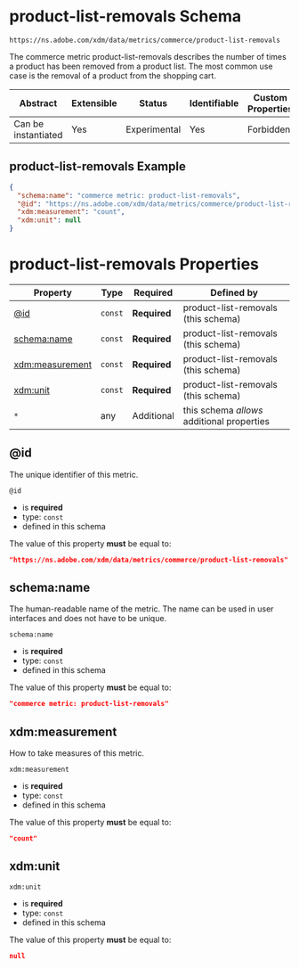 
# product-list-removals Schema

```
https://ns.adobe.com/xdm/data/metrics/commerce/product-list-removals
```

The commerce metric product-list-removals describes the number of times a product has been removed from a product list. The most common use case is the removal of a product from the shopping cart.

| Abstract | Extensible | Status | Identifiable | Custom Properties | Additional Properties | Defined In |
|----------|------------|--------|--------------|-------------------|-----------------------|------------|
| Can be instantiated | Yes | Experimental | Yes | Forbidden | Permitted | [data/product-list-removals.schema.json](data/product-list-removals.schema.json) |

## product-list-removals Example
```json
{
  "schema:name": "commerce metric: product-list-removals",
  "@id": "https://ns.adobe.com/xdm/data/metrics/commerce/product-list-removals",
  "xdm:measurement": "count",
  "xdm:unit": null
}
```

# product-list-removals Properties

| Property | Type | Required | Defined by |
|----------|------|----------|------------|
| [@id](#id) | `const` | **Required** | product-list-removals (this schema) |
| [schema:name](#schemaname) | `const` | **Required** | product-list-removals (this schema) |
| [xdm:measurement](#xdmmeasurement) | `const` | **Required** | product-list-removals (this schema) |
| [xdm:unit](#xdmunit) | `const` | **Required** | product-list-removals (this schema) |
| `*` | any | Additional | this schema *allows* additional properties |

## @id

The unique identifier of this metric.

`@id`
* is **required**
* type: `const`
* defined in this schema

The value of this property **must** be equal to:

```json
"https://ns.adobe.com/xdm/data/metrics/commerce/product-list-removals"
```





## schema:name

The human-readable name of the metric. The name can be used in user interfaces and does not have to be unique.

`schema:name`
* is **required**
* type: `const`
* defined in this schema

The value of this property **must** be equal to:

```json
"commerce metric: product-list-removals"
```





## xdm:measurement

How to take measures of this metric.

`xdm:measurement`
* is **required**
* type: `const`
* defined in this schema

The value of this property **must** be equal to:

```json
"count"
```





## xdm:unit


`xdm:unit`
* is **required**
* type: `const`
* defined in this schema

The value of this property **must** be equal to:

```json
null
```




